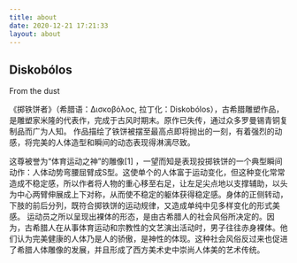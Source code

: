 ```yaml
---
title: about
date: 2020-12-21 17:21:33
layout: about
---
```


## Diskobólos

From the dust

《掷铁饼者》（希腊语：Δισκοβόλος, 拉丁化：Diskobólos），古希腊雕塑作品，是雕塑家米隆的代表作，完成于古风时期末。原作已失传，通过众多罗曼锡青铜复制品而广为人知。 作品描绘了铁饼被摆至最高点即将抛出的一刻，有着强烈的动感，将完美的人体造型和瞬间的动态表现得淋漓尽致。

这尊被誉为“体育运动之神”的雕像[1] ，一望而知是表现投掷铁饼的一个典型瞬间动作：人体动势弯腰屈臂成S型。这使单个的人体富于运动变化，但这种变化常常造成不稳定感，所以作者将人物的重心移至右足，让左足尖点地以支撑辅助，以头为中心两臂伸展成上下对称，从而使不稳定的躯体获得稳定感。身体的正侧转动，下肢的前后分列，既符合掷铁饼的运动规律，又造成单纯中见多样变化的形式美感。 运动员之所以呈现出裸体的形态，是由古希腊人的社会风俗所决定的。因为，古希腊人在从事体育运动和宗教性的文艺演出活动时，男子往往赤身裸体。他们认为完美健康的人体乃是人的骄傲，是神性的体现。这种社会风俗反过来也促进了希腊人体雕像的发展，并且形成了西方美术史中崇尚人体美的艺术传统。
